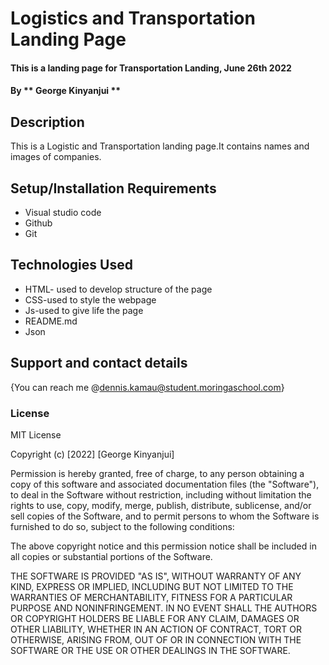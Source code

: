 # Logistics and Transportation Landing Page
#### This is a landing page for Transportation Landing, June 26th 2022
#### By ** George Kinyanjui **
## Description
This is a Logistic and Transportation landing page.It contains names and images of companies.
## Setup/Installation Requirements
* Visual studio code
* Github
* Git
## Technologies Used
* HTML- used to develop structure of the page
 * CSS-used to style the webpage
 * Js-used to give life the page
 * README.md
 * Json
 
## Support and contact details
{You can reach me @dennis.kamau@student.moringaschool.com}
### License
MIT License

Copyright (c) [2022] [George Kinyanjui]

Permission is hereby granted, free of charge, to any person obtaining a copy
of this software and associated documentation files (the "Software"), to deal
in the Software without restriction, including without limitation the rights
to use, copy, modify, merge, publish, distribute, sublicense, and/or sell
copies of the Software, and to permit persons to whom the Software is
furnished to do so, subject to the following conditions:

The above copyright notice and this permission notice shall be included in all
copies or substantial portions of the Software.

THE SOFTWARE IS PROVIDED "AS IS", WITHOUT WARRANTY OF ANY KIND, EXPRESS OR
IMPLIED, INCLUDING BUT NOT LIMITED TO THE WARRANTIES OF MERCHANTABILITY,
FITNESS FOR A PARTICULAR PURPOSE AND NONINFRINGEMENT. IN NO EVENT SHALL THE
AUTHORS OR COPYRIGHT HOLDERS BE LIABLE FOR ANY CLAIM, DAMAGES OR OTHER
LIABILITY, WHETHER IN AN ACTION OF CONTRACT, TORT OR OTHERWISE, ARISING FROM,
OUT OF OR IN CONNECTION WITH THE SOFTWARE OR THE USE OR OTHER DEALINGS IN THE
SOFTWARE.
  